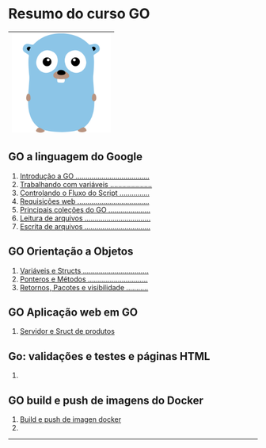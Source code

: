 # Resumo do curso GO

|<img src="img/golang.svg" width="200"/>|
|--|

## GO a linguagem do Google

1. [Introdução a GO .....................................](docs/cap1.md)
2. [Trabalhando com variáveis .....................](docs/cap2.md)
3. [Controlando o Fluxo do Script ...............](docs/cap3.md)
4. [Requisições web ....................................](docs/cap4.md)
5. [Principais coleções do GO .....................](docs/cap5.md)
6. [Leitura de arquivos .................................](docs/cap6.md)
7. [Escrita de arquivos .................................](docs/cap7.md)

## GO Orientação a Objetos

1. [Variáveis e Structs .................................](docs/cap8.md)
2. [Ponteros e Métodos ..............................](docs/cap9.md)
3. [Retornos, Pacotes e visibilidade ...........](docs/cap9.md)


## GO Aplicação web em GO

1. [Servidor e Sruct de produtos](docs/web1.md)

## Go: validações e testes e páginas HTML

1. []()

## GO build e push de imagens do Docker

1. [Build e push de imagen docker](docs/dock1.md)
2. 
___